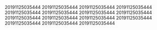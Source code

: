 20191125035444
20191125035444
20191125035444
20191125035444
20191125035444
20191125035444
20191125035444
20191125035444
20191125035444
20191125035444
20191125035444
20191125035444
20191125035444
20191125035444
20191125035444
